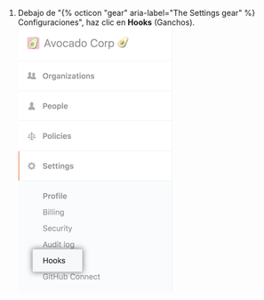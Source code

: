 1. Debajo de "{% octicon "gear" aria-label="The Settings gear" %} Configuraciones", haz clic en **Hooks** (Ganchos). ![Pestaña Hooks (Ganchos) en la barra lateral de parámetros de la cuenta de empresa](/assets/images/help/business-accounts/settings-hooks-tab.png)
